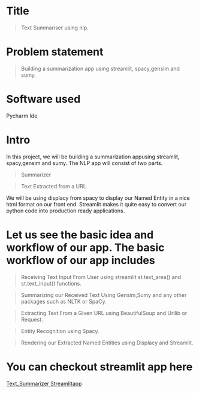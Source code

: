 

# Title
>Text Summariser using nlp.

# Problem statement
>Building a summarization app  using streamlit, spacy,gensim and sumy. 

# Software used
Pycharm Ide

# Intro
In this project, we will be building a summarization appusing streamlit, spacy,gensim and sumy. The NLP app will consist of two parts.

 >Summarizer
 
 >Text Extracted from a URL
 
We will be using displacy from spacy to display our Named Entity in a nice html format on our front end.
Streamlit makes it quite easy to convert our python code into production ready applications. 

# Let us see the basic idea and workflow of our app. The basic workflow of our app includes

>Receiving Text Input From User using streamlit st.text_area() and st.text_input() functions.

>Summarizing our Received Text Using Gensim,Sumy and any other packages such as NLTK or SpaCy.

>Extracting Text From a Given URL using BeautifulSoup and Urllib or Request.

>Entity Recognition using Spacy.

>Rendering our Extracted Named Entities using Displacy and Streamlit.

# You can checkout streamlit app here

[Text_Summarizer Streamlitapp](https://dyanix-text-summarizer-app-93bpr7.streamlit.app/)
